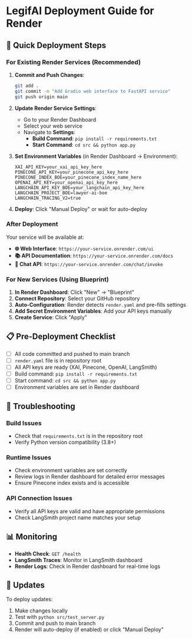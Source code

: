 # LegifAI Deployment Guide for Render

## 🚀 Quick Deployment Steps

### For Existing Render Services (Recommended)

1. **Commit and Push Changes**:
   ```bash
   git add .
   git commit -m "Add Gradio web interface to FastAPI service"
   git push origin main
   ```

2. **Update Render Service Settings**:
   - Go to your Render Dashboard
   - Select your web service
   - Navigate to **Settings**:
     - **Build Command**: `pip install -r requirements.txt`
     - **Start Command**: `cd src && python app.py`

3. **Set Environment Variables** (in Render Dashboard → Environment):
   ```
   XAI_API_KEY=your_xai_api_key_here
   PINECONE_API_KEY=your_pinecone_api_key_here
   PINECONE_INDEX_BOE=your_pinecone_index_name_here
   OPENAI_API_KEY=your_openai_api_key_here
   LANGCHAIN_API_KEY_BOE=your_langchain_api_key_here
   LANGCHAIN_PROJECT_BOE=lawyer-ai-boe
   LANGCHAIN_TRACING_V2=true
   ```

4. **Deploy**: Click "Manual Deploy" or wait for auto-deploy

### After Deployment

Your service will be available at:
- **🌐 Web Interface**: `https://your-service.onrender.com/ui`
- **📚 API Documentation**: `https://your-service.onrender.com/docs`
- **🔗 Chat API**: `https://your-service.onrender.com/chat/invoke`

### For New Services (Using Blueprint)

1. **In Render Dashboard**: Click "New" → "Blueprint"
2. **Connect Repository**: Select your GitHub repository
3. **Auto-Configuration**: Render detects `render.yaml` and pre-fills settings
4. **Add Secret Environment Variables**: Add your API keys manually
5. **Create Service**: Click "Apply"

## 📋 Pre-Deployment Checklist

- [ ] All code committed and pushed to main branch
- [ ] `render.yaml` file is in repository root
- [ ] All API keys are ready (XAI, Pinecone, OpenAI, LangSmith)
- [ ] Build command: `pip install -r requirements.txt`
- [ ] Start command: `cd src && python app.py`
- [ ] Environment variables are set in Render dashboard

## 🔧 Troubleshooting

### Build Issues
- Check that `requirements.txt` is in the repository root
- Verify Python version compatibility (3.8+)

### Runtime Issues
- Check environment variables are set correctly
- Review logs in Render dashboard for detailed error messages
- Ensure Pinecone index exists and is accessible

### API Connection Issues
- Verify all API keys are valid and have appropriate permissions
- Check LangSmith project name matches your setup

## 📊 Monitoring

- **Health Check**: `GET /health`
- **LangSmith Traces**: Monitor in LangSmith dashboard
- **Render Logs**: Check in Render dashboard for real-time logs

## 🔄 Updates

To deploy updates:
1. Make changes locally
2. Test with `python src/test_server.py`
3. Commit and push to main branch
4. Render will auto-deploy (if enabled) or click "Manual Deploy" 